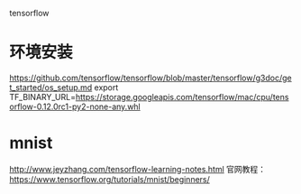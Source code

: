 tensorflow

# 环境安装
https://github.com/tensorflow/tensorflow/blob/master/tensorflow/g3doc/get_started/os_setup.md
export TF_BINARY_URL=https://storage.googleapis.com/tensorflow/mac/cpu/tensorflow-0.12.0rc1-py2-none-any.whl


# mnist
http://www.jeyzhang.com/tensorflow-learning-notes.html
官网教程：https://www.tensorflow.org/tutorials/mnist/beginners/